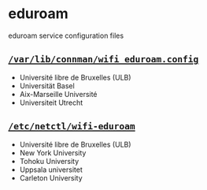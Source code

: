 # eduroam

eduroam service configuration files

## [`/var/lib/connman/wifi_eduroam.config`](https://raw.githubusercontent.com/aureooms/eduroam/master/var/lib/connman/wifi_eduroam.config)

  - Université libre de Bruxelles (ULB)
  - Universität Basel
  - Aix-Marseille Université
  - Universiteit Utrecht


## [`/etc/netctl/wifi-eduroam`](https://raw.githubusercontent.com/aureooms/eduroam/master/etc/netctl/wifi-eduroam)

  - Université libre de Bruxelles (ULB)
  - New York University
  - Tohoku University
  - Uppsala universitet
  - Carleton University
